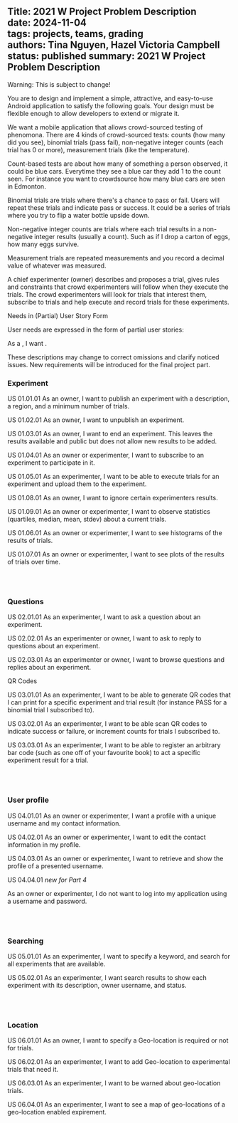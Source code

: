 Title: 2021 W Project Problem Description        
date: 2024-11-04    
tags: projects, teams, grading  
authors: Tina Nguyen, Hazel Victoria Campbell  
status: published
summary: 2021 W Project Problem Description    
----

Warning: This is subject to change!

You are to design and implement a simple, attractive, and easy-to-use Android application to satisfy the following goals. Your design must be flexible enough to allow developers to extend or migrate it.

We want a mobile application that allows crowd-sourced testing of phenomona. There are 4 kinds of crowd-sourced tests: counts (how many did you see), binomial trials (pass fail), non-negative integer counts (each trial has 0 or more), measurement trials (like the temperature).

Count-based tests are about how many of something a person observed, it could be blue cars. Everytime they see a blue car they add 1 to the count seen. For instance you want to crowdsource how many blue cars are seen in Edmonton.

Binomial trials are trials where there's a chance to pass or fail. Users will repeat these trials and indicate pass or success. It could be a series of trials where you try to flip a water bottle upside down.

Non-negative integer counts are trials where each trial results in a non-negative integer results (usually a count). Such as if I drop a carton of eggs, how many eggs survive.

Measurement trials are repeated measurements and you record a decimal value of whatever was measured.

A chief experimenter (owner) describes and proposes a trial, gives rules and constraints that crowd experimenters will follow when they execute the trials. The crowd experimenters will look for trials that interest them, subscribe to trials and help execute and record trials for these experiments.

Needs in (Partial) User Story Form

User needs are expressed in the form of partial user stories:

As a <role>, I want <goal>.

These descriptions may change to correct omissions and clarify noticed issues. New requirements will be introduced for the final project part.

### Experiment

US 01.01.01
As an owner, I want to publish an experiment with a description, a region, and a minimum number of trials.

US 01.02.01
As an owner, I want to unpublish an experiment.

US 01.03.01
As an owner, I want to end an experiment. This leaves the results available and public but does not allow new results to be added.

US 01.04.01
As an owner or experimenter, I want to subscribe to an experiment to participate in it.

US 01.05.01
As an experimenter, I want to be able to execute trials for an experiment and upload them to the experiment.

US 01.08.01
As an owner, I want to ignore certain experimenters results.

US 01.09.01
As an owner or experimenter, I want to observe statistics (quartiles, median, mean, stdev) about a current trials.

US 01.06.01
As an owner or experimenter, I want to see histograms of the results of trials.

US 01.07.01
As an owner or experimenter, I want to see plots of the results of trials over time.

<br>
<br>

### Questions

US 02.01.01
As an experimenter, I want to ask a question about an experiment.

US 02.02.01
As an experimenter or owner, I want to ask to reply to questions about an experiment.

US 02.03.01
As an experimenter or owner, I want to browse questions and replies about an experiment.

QR Codes

US 03.01.01
As an experimenter, I want to be able to generate QR codes that I can print for a specific experiment and trial result (for instance PASS for a binomial trial I subscribed to).

US 03.02.01
As an experimenter, I want to be able scan QR codes to indicate success or failure, or increment counts for trials I subscribed to.

US 03.03.01
As an experimenter, I want to be able to register an arbitrary bar code (such as one off of your favourite book) to act a specific experiment result for a trial.

<br>
<br>

### User profile

US 04.01.01
As an owner or experimenter, I want a profile with a unique username and my contact information.

US 04.02.01
As an owner or experimenter, I want to edit the contact information in my profile.

US 04.03.01
As an owner or experimenter, I want to retrieve and show the profile of a presented username.

US 04.04.01 *new for Part 4*

As an owner or experimenter, I do not want to log into my application using a username and password.

<br>
<br>

### Searching

US 05.01.01
As an experimenter, I want to specify a keyword, and search for all experiments that are available.

US 05.02.01
As an experimenter, I want search results to show each experiment with its description, owner username, and status.

<br>
<br>

### Location

US 06.01.01
As an owner, I want to specify a Geo-location is required or not for trials.

US 06.02.01
As an experimenter, I want to add Geo-location to experimental trials that need it.

US 06.03.01
As an experimenter, I want to be warned about geo-location trials.

US 06.04.01
As an experimenter, I want to see a map of geo-locations of a geo-location enabled expirement.